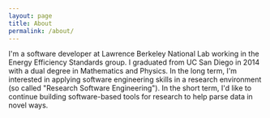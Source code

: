 ```yaml
---
layout: page
title: About
permalink: /about/
---
```


I'm a software developer at Lawrence Berkeley National Lab working in the Energy Efficiency Standards group.  I graduated from UC San Diego in 2014 with a dual degree in Mathematics and Physics.  In the long term, I'm interested in applying software engineering skills in a research environment (so called "Research Software Engineering").  In the short term, I'd like to continue building software-based tools for research to help parse data in novel ways. 
